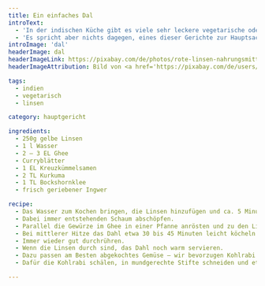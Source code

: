 ```yaml
---
title: Ein einfaches Dal
introText:
  - 'In der indischen Küche gibt es viele sehr leckere vegetarische oder gar vegane Gerichte. Im Gegensatz zur deutschen Küche ist allerdings das Konzept des Tellergerichts eher unbekannt. Man isst normalerweise mehrere Gerichte zusammen und im Normalfall bekommt die ganze Tischgesellschaft eine grosse Auswahl an Gerichten, die sie sich dann individuell zusammenstellen.'
  - 'Es spricht aber nichts dagegen, eines dieser Gerichte zur Hauptsache zu erklären. Meine Frau und ich essen Dal sehr gerne mit ein schönes Chutney sowie noch gekochtem Gemüse, bevorzugt Kohlrabi.'
introImage: 'dal'
headerImage: dal
headerImageLink: https://pixabay.com/de/photos/rote-linsen-nahrungsmittel-289126/
headerImageAttribution: Bild von <a href='https://pixabay.com/de/users/martaposemuckel-17386/?utm_source=link-attribution&amp;utm_medium=referral&amp;utm_campaign=image&amp;utm_content=289126'>martaposemuckel</a> auf <a href='https://pixabay.com/de/?utm_source=link-attribution&amp;utm_medium=referral&amp;utm_campaign=image&amp;utm_content=289126'>Pixabay</a>

tags:
  - indien
  - vegetarisch
  - linsen

category: hauptgericht

ingredients:
  - 250g gelbe Linsen
  - 1 l Wasser
  - 2 – 3 EL Ghee
  - Curryblätter
  - 1 EL Kreuzkümmelsamen
  - 2 TL Kurkuma
  - 1 TL Bockshornklee
  - frisch geriebener Ingwer

recipe:
  - Das Wasser zum Kochen bringen, die Linsen hinzufügen und ca. 5 Minuten kochen.
  - Dabei immer entstehenden Schaum abschöpfen.
  - Parallel die Gewürze im Ghee in einer Pfanne anrösten und zu den Linsen hinzugeben.
  - Bei mittlerer Hitze das Dahl etwa 30 bis 45 Minuten leicht köcheln lassen.
  - Immer wieder gut durchrühren.
  - Wenn die Linsen durch sind, das Dahl noch warm servieren.
  - Dazu passen am Besten abgekochtes Gemüse – wir bevorzugen Kohlrabi – und Chutney.
  - Dafür die Kohlrabi schälen, in mundgerechte Stifte schneiden und etwa 10 Minuten kochen lassen, bis sie weich sind. Danach ein wenig in Butter (oder Ghee) schwenken und zum Dal geben.

---
```


